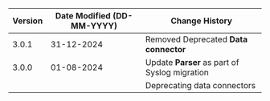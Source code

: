 | **Version** | **Date Modified (DD-MM-YYYY)** | **Change History**                             |
|-------------|--------------------------------|------------------------------------------------|
| 3.0.1       | 31-12-2024                     | Removed Deprecated **Data connector**          |
| 3.0.0       | 01-08-2024                     | Update **Parser** as part of Syslog migration  |
|             |                                | Deprecating data connectors                    |
